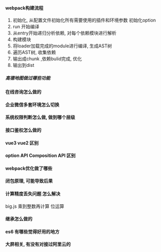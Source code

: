 #### webpack构建流程

1.  初始化, 从配置文件初始化所有需要使用的插件和环境参数 初始化option
2. run 开始编译
3. 从entry开始递归分析依赖, 对每个依赖模块进行解析
4. 构建模块
5. 将loader加载完成的module进行编译, 生成AST树
6. 遍历AST树, 收集依赖
7. 输出成chunk ,依赖bulid完成, 优化
8. 输出到dist
##### 高德地图做过哪些功能

#### 在线咨询怎么做的

#### 企业微信多套环境怎么切换

#### 系统权限判断怎么做, 做到哪个层级

#### 接口鉴权怎么做的

#### vue3 vue2 区别

#### option API  Composition API 区别

#### webpack优化做了哪些

#### 闭包原理, 可能导致后果

#### 计算精度丢失问题 怎么解决
big.js
乘到整数再计算
位运算

#### 继承怎么做的

#### es6 有哪些觉得好用的地方

#### 大屏相关, 有没有对接过阿里云的

